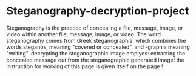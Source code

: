 # Steganography-decryption-project
Steganography is the practice of concealing a file, message, image, or video within another file, message, image, or video. The word steganography comes from Greek steganographia, which combines the words steganós, meaning "covered or concealed", and -graphia meaning "writing".
decrypting the steganographic image emplyes: extracting the concealed message out from the steganographic generated image!
the instruction for working of this page is given itself on the page !
